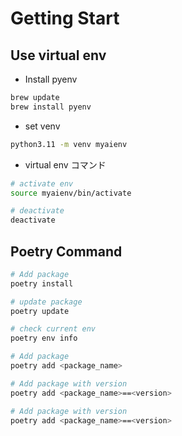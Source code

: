 # Getting Start

## Use virtual env

- Install pyenv

```bash
brew update
brew install pyenv
```

- set venv

```bash
python3.11 -m venv myaienv
```

- virtual env コマンド

```bash
# activate env
source myaienv/bin/activate

# deactivate
deactivate
```

## Poetry Command

```bash
# Add package
poetry install

# update package
poetry update

# check current env
poetry env info

# Add package
poetry add <package_name>

# Add package with version
poetry add <package_name>==<version>

# Add package with version
poetry add <package_name>==<version>
```
